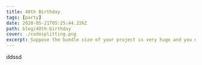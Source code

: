 ```yaml
---
title: 40th Birthday
tags: [party]
date: 2020-05-21T05:25:44.226Z
path: blog/40th-birthday
cover: ./codesplitting.png
excerpt: Suppose the bundle size of your project is very huge and you don't want to load everything at once during the initial render you can use code splitting along with React to improve the performance and load time of your application.
---
```


ddssd